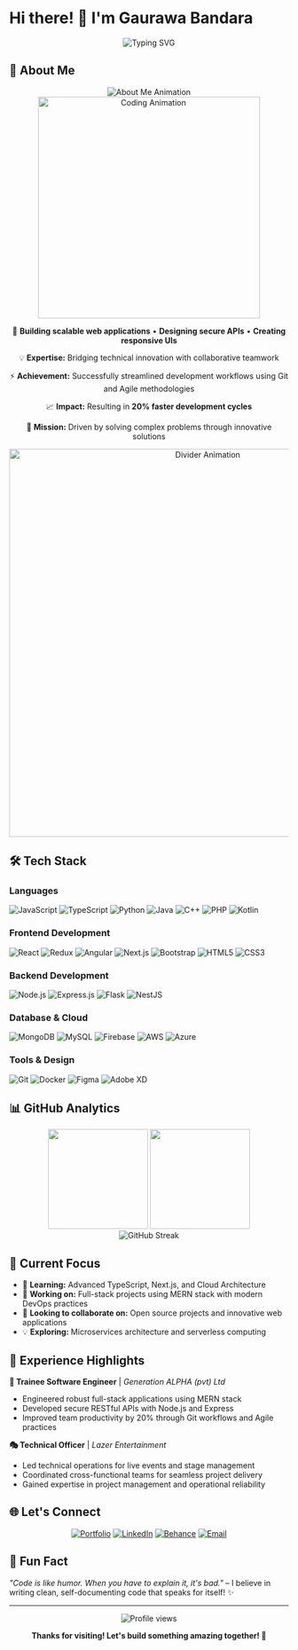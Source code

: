 # Hi there! 👋 I'm Gaurawa Bandara

<div align="center">
  <img src="https://readme-typing-svg.herokuapp.com?font=Fira+Code&size=22&duration=3000&pause=1000&color=2F81F7&center=true&vCenter=true&width=600&lines=Full-Stack+Developer;MERN+Stack+Enthusiast;UI%2FUX+Designer;Problem+Solver" alt="Typing SVG" />
</div>

## 🚀 About Me

<div align="center">
  <img src="https://readme-typing-svg.herokuapp.com?font=Fira+Code&size=18&duration=4000&pause=1000&color=58A6FF&center=true&vCenter=true&multiline=true&width=800&height=100&lines=Passionate+Full-Stack+Developer+with+1%2B+years+MERN+experience;Currently+pursuing+final+year+IT+at+SLIIT;Specializing+in+scalable+web+apps+%26+secure+APIs" alt="About Me Animation" />
</div>

<div align="center">
  <img width="400" src="https://user-images.githubusercontent.com/74038190/229223263-cf2e4b07-2615-4f87-9c38-e37600f8381a.gif" alt="Coding Animation"/>
</div>

<div align="center">
  
🎯 **Building scalable web applications** • **Designing secure APIs** • **Creating responsive UIs**

💡 **Expertise:** Bridging technical innovation with collaborative teamwork

⚡ **Achievement:** Successfully streamlined development workflows using Git and Agile methodologies

📈 **Impact:** Resulting in **20% faster development cycles**

🚀 **Mission:** Driven by solving complex problems through innovative solutions

</div>

<div align="center">
  <img src="https://user-images.githubusercontent.com/74038190/212284100-561aa473-3905-4a80-b561-0d28506553ee.gif" width="700" alt="Divider Animation">
</div></div>

## 🛠️ Tech Stack

### Languages
![JavaScript](https://img.shields.io/badge/JavaScript-F7DF1E?style=for-the-badge&logo=javascript&logoColor=black)
![TypeScript](https://img.shields.io/badge/TypeScript-007ACC?style=for-the-badge&logo=typescript&logoColor=white)
![Python](https://img.shields.io/badge/Python-3776AB?style=for-the-badge&logo=python&logoColor=white)
![Java](https://img.shields.io/badge/Java-ED8B00?style=for-the-badge&logo=java&logoColor=white)
![C++](https://img.shields.io/badge/C++-00599C?style=for-the-badge&logo=c%2B%2B&logoColor=white)
![PHP](https://img.shields.io/badge/PHP-777BB4?style=for-the-badge&logo=php&logoColor=white)
![Kotlin](https://img.shields.io/badge/Kotlin-0095D5?style=for-the-badge&logo=kotlin&logoColor=white)

### Frontend Development
![React](https://img.shields.io/badge/React-20232A?style=for-the-badge&logo=react&logoColor=61DAFB)
![Redux](https://img.shields.io/badge/Redux-593D88?style=for-the-badge&logo=redux&logoColor=white)
![Angular](https://img.shields.io/badge/Angular-DD0031?style=for-the-badge&logo=angular&logoColor=white)
![Next.js](https://img.shields.io/badge/Next.js-000000?style=for-the-badge&logo=next.js&logoColor=white)
![Bootstrap](https://img.shields.io/badge/Bootstrap-563D7C?style=for-the-badge&logo=bootstrap&logoColor=white)
![HTML5](https://img.shields.io/badge/HTML5-E34F26?style=for-the-badge&logo=html5&logoColor=white)
![CSS3](https://img.shields.io/badge/CSS3-1572B6?style=for-the-badge&logo=css3&logoColor=white)

### Backend Development
![Node.js](https://img.shields.io/badge/Node.js-43853D?style=for-the-badge&logo=node.js&logoColor=white)
![Express.js](https://img.shields.io/badge/Express.js-404D59?style=for-the-badge)
![Flask](https://img.shields.io/badge/Flask-000000?style=for-the-badge&logo=flask&logoColor=white)
![NestJS](https://img.shields.io/badge/NestJS-E0234E?style=for-the-badge&logo=nestjs&logoColor=white)

### Database & Cloud
![MongoDB](https://img.shields.io/badge/MongoDB-4EA94B?style=for-the-badge&logo=mongodb&logoColor=white)
![MySQL](https://img.shields.io/badge/MySQL-00000F?style=for-the-badge&logo=mysql&logoColor=white)
![Firebase](https://img.shields.io/badge/Firebase-039BE5?style=for-the-badge&logo=Firebase&logoColor=white)
![AWS](https://img.shields.io/badge/Amazon_AWS-232F3E?style=for-the-badge&logo=amazon-aws&logoColor=white)
![Azure](https://img.shields.io/badge/Microsoft_Azure-0089D0?style=for-the-badge&logo=microsoft-azure&logoColor=white)

### Tools & Design
![Git](https://img.shields.io/badge/GIT-E44C30?style=for-the-badge&logo=git&logoColor=white)
![Docker](https://img.shields.io/badge/Docker-2496ED?style=for-the-badge&logo=docker&logoColor=white)
![Figma](https://img.shields.io/badge/Figma-F24E1E?style=for-the-badge&logo=figma&logoColor=white)
![Adobe XD](https://img.shields.io/badge/Adobe%20XD-470137?style=for-the-badge&logo=Adobe%20XD&logoColor=#FF61F6)

## 📊 GitHub Analytics

<div align="center">
  <img height="180em" src="https://github-readme-stats.vercel.app/api?username=it21200724&show_icons=true&theme=tokyonight&include_all_commits=true&count_private=true"/>
  <img height="180em" src="https://github-readme-stats.vercel.app/api/top-langs/?username=it21200724&layout=compact&langs_count=8&theme=tokyonight"/>
</div>

<div align="center">
  <img src="https://github-readme-streak-stats.herokuapp.com/?user=it21200724&theme=tokyonight" alt="GitHub Streak" />
</div>

## 🎯 Current Focus

- 🌱 **Learning:** Advanced TypeScript, Next.js, and Cloud Architecture
- 🔭 **Working on:** Full-stack projects using MERN stack with modern DevOps practices
- 👯 **Looking to collaborate on:** Open source projects and innovative web applications
- 💡 **Exploring:** Microservices architecture and serverless computing

## 💼 Experience Highlights

**🚀 Trainee Software Engineer** | *Generation ALPHA (pvt) Ltd*
- Engineered robust full-stack applications using MERN stack
- Developed secure RESTful APIs with Node.js and Express
- Improved team productivity by 20% through Git workflows and Agile practices

**🎭 Technical Officer** | *Lazer Entertainment*
- Led technical operations for live events and stage management
- Coordinated cross-functional teams for seamless project delivery
- Gained expertise in project management and operational reliability

## 🌐 Let's Connect

<div align="center">
  
[![Portfolio](https://img.shields.io/badge/Portfolio-FF5722?style=for-the-badge&logo=todoist&logoColor=white)](https://gaurawabandara.myportfolio.com/)
[![LinkedIn](https://img.shields.io/badge/LinkedIn-0077B5?style=for-the-badge&logo=linkedin&logoColor=white)](https://www.linkedin.com/in/gaurawa-bandara-ab587a291)
[![Behance](https://img.shields.io/badge/Behance-1769FF?style=for-the-badge&logo=behance&logoColor=white)](https://www.behance.net/gaurawniketh)
[![Email](https://img.shields.io/badge/Email-D14836?style=for-the-badge&logo=gmail&logoColor=white)](mailto:gaurawabandara38@gmail.com)

</div>

## 💭 Fun Fact

*"Code is like humor. When you have to explain it, it's bad."* – I believe in writing clean, self-documenting code that speaks for itself! ✨

---

<div align="center">
  <img src="https://komarev.com/ghpvc/?username=it21200724&color=blueviolet&style=flat-square&label=Profile+Views" alt="Profile views" />
  
  **Thanks for visiting! Let's build something amazing together! 🚀**
</div>
